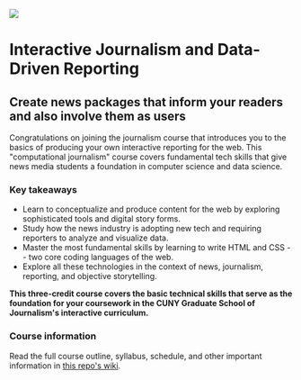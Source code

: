 ![](https://i.imgur.com/QwzZmU0.jpg)

# Interactive Journalism and Data-Driven Reporting

## Create news packages that inform your readers and also involve them as users

Congratulations on joining the journalism course that introduces you to the basics of producing your own interactive reporting for the web. This "computational journalism" course covers fundamental tech skills that give news media students a foundation in computer science and data science.

### Key takeaways
- Learn to conceptualize and produce content for the web by exploring sophisticated tools and digital story forms.
- Study how the news industry is adopting new tech and requiring reporters to analyze and visualize data.
- Master the most fundamental skills by learning to write HTML and CSS -- two core coding languages of the web.
- Explore all these technologies in the context of news, journalism, reporting, and objective storytelling.

__This three-credit course covers the basic technical skills that serve as the foundation for your coursework in the CUNY Graduate School of Journalism's interactive curriculum.__

### Course information

Read the full course outline, syllabus, schedule, and other important information in <a href="https://github.com/mrsingleton/jour71105/wiki" target="_blank">this repo's wiki</a>.

